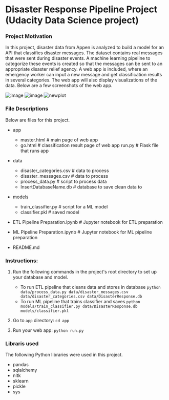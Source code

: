 # Disaster Response Pipeline Project (Udacity Data Science project)

### Project Motivation
In this project, disaster data from Appen is analyzed to build a model for an API that classifies disaster messages.
The dataset contains real messages that were sent during disaster events. A machine learning pipeline to categorize these events is created so that the messages can be sent to an appropriate disaster relief agency.
A web app is included, where an emergency worker can input a new message and get classification results in several categories. The web app will also display visualizations of the data.
Below are a few screenshots of the web app.

![image](https://user-images.githubusercontent.com/29317778/206826231-da02a791-e1a1-4faa-a6ae-cd9505dbb49a.png)
![image](https://user-images.githubusercontent.com/29317778/206826247-11c43d04-7231-4413-9776-a4a7c9faadc9.png)
![newplot](https://user-images.githubusercontent.com/29317778/206985645-2167109d-5ea9-4275-94c8-68537ff47713.png)


### File Descriptions
Below are files for this project.
- app
    - master.html  # main page of web app
    - go.html  # classification result page of web app
    run.py  # Flask file that runs app

- data
    - disaster_categories.csv  # data to process 
    - disaster_messages.csv  # data to process
    - process_data.py # script to process data
    - InsertDatabaseName.db   # database to save clean data to

- models
    - train_classifier.py # script for a ML model
    - classifier.pkl  # saved model

- ETL Pipeline Preparation.ipynb # Jupyter notebook for ETL preparation
- ML Pipeline Preparation.ipynb # Jupyter notebook for ML pipeline preparation

- README.md


### Instructions:
1. Run the following commands in the project's root directory to set up your database and model.

    - To run ETL pipeline that cleans data and stores in database
        `python data/process_data.py data/disaster_messages.csv data/disaster_categories.csv data/DisasterResponse.db`
    - To run ML pipeline that trains classifier and saves
        `python models/train_classifier.py data/DisasterResponse.db models/classifier.pkl`

2. Go to `app` directory: `cd app`

3. Run your web app: `python run.py`

### Libraris used
The following Python libraries were used in this project.

- pandas
- sqlalchemy
- nltk
- sklearn
- pickle
- sys

